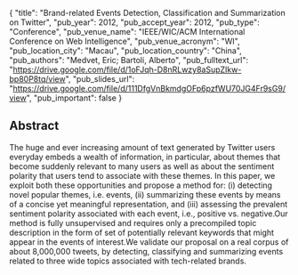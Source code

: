 {
  "title": "Brand-related Events Detection, Classification and Summarization on Twitter",
  "pub_year": 2012,
  "pub_accept_year": 2012,
  "pub_type": "Conference",
  "pub_venue_name": "IEEE/WIC/ACM International Conference on Web Intelligence",
  "pub_venue_acronym": "WI",
  "pub_location_city": "Macau",
  "pub_location_country": "China",
  "pub_authors": "Medvet, Eric; Bartoli, Alberto",
  "pub_fulltext_url": "https://drive.google.com/file/d/1oFJqh-D8nRLwzy8aSupZIkw-bp80P8tq/view",
  "pub_slides_url": "https://drive.google.com/file/d/111DfgVnBkmdgOFp6pzfWU70JG4Fr9sG9/view",
  "pub_important": false
}

## Abstract
The huge and ever increasing amount of text generated by Twitter users everyday embeds a wealth of information, in particular, about themes that become suddenly relevant to many users as well as about the sentiment polarity that users tend to associate with these themes. In this paper, we exploit both these opportunities and propose a method for: (i) detecting novel popular themes, i.e. events, (ii) summarizing these events by means of a concise yet meaningful representation, and (iii) assessing the prevalent sentiment polarity associated with each event, i.e., positive vs. negative.Our method is fully unsupervised and requires only a precompiled topic description in the form of set of potentially relevant keywords that might appear in the events of interest.We validate our proposal on a real corpus of about 8,000,000 tweets, by detecting, classifying and summarizing events related to three wide topics associated with tech-related brands.
